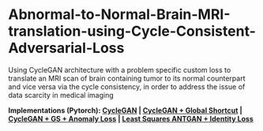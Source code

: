 # Abnormal-to-Normal-Brain-MRI-translation-using-Cycle-Consistent-Adversarial-Loss
Using CycleGAN architecture with a problem specific custom loss to translate an MRI scan of brain containing tumor to its normal counterpart and vice versa via the cycle consistency, in order to address the issue of data scarcity in medical imaging

**Implementations (Pytorch): [CycleGAN](https://www.kaggle.com/code/abhyudayaapoorva/cyclegan-abnormal2normal) |  [CycleGAN + Global Shortcut](https://www.kaggle.com/code/abhyudayaapoorva/cyclegan-global-shortcut) |  [CycleGAN + GS + Anomaly Loss](https://www.kaggle.com/code/abhyudayaapoorva/ant-gan-original-paper-implementation) |
[Least Squares ANTGAN + Identity Loss](https://www.kaggle.com/code/abhyudayaapoorva/least-squares-ant-gan)**
